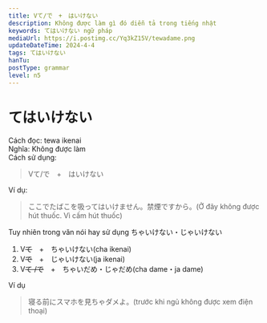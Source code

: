 ```yaml
---
title: Vて/で　+　はいけない
description: Không được làm gì đó diễn tả trong tiếng nhật
keywords: てはいけない ngữ pháp
mediaUrl: https://i.postimg.cc/Yq3kZ15V/tewadame.png
updateDateTime: 2024-4-4
tags: てはいけない
hanTu:
postType: grammar
level: n5
---
```

# てはいけない
Cách đọc: tewa ikenai  
Nghĩa: Không được làm  
Cách sử dụng:
> Vて/で　+　はいけない

Ví dụ:
> ここでたばこを吸ってはいけません。禁煙ですから。(Ở đây không được hút thuốc. Vì cấm hút thuốc)

Tuy nhiên trong văn nói hay sử dụng ちゃいけない・じゃいけない

1. V~~て~~　+　ちゃいけない(cha ikenai)  
2. V~~で~~　+　じゃいけない(ja ikenai)  
3. V~~て /で~~　+　ちゃいだめ・じゃだめ(cha dame・ja dame)

Ví dụ
> 寝る前にスマホを見ちゃダメよ。(trước khi ngủ không được xem điện thoại)